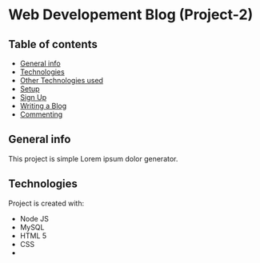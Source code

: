 # Web Developement Blog (Project-2)

## Table of contents
* [General info](#general-info)
* [Technologies](#technologies)
* [Other Technologies used](#other-technologies)
* [Setup](#setup)
* [Sign Up](#sign-up)
* [Writing a Blog](#writing-a-blog)
* [Commenting](#commenting)


## General info
This project is simple Lorem ipsum dolor generator.

## Technologies
Project is created with:
* Node JS  
* MySQL
* HTML 5
* CSS
* 
	


